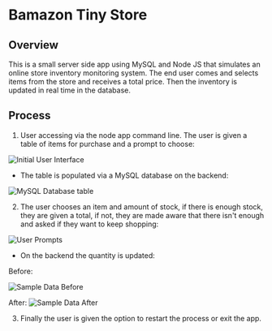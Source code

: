 # Bamazon Tiny Store

## Overview

This is a small server side app using MySQL and Node JS that simulates an online store inventory monitoring system. The end user comes and selects items from the store and receives a total price. Then the inventory is updated in real time in the database.

## Process

1. User accessing via the node app command line. The user is given a table of items for purchase and a prompt to choose:

![Initial User Interface](/bamazon/screenshots/screenshot-1-interface.jpg?raw=true)

* The table is populated via a MySQL database on the backend:

![MySQL Database table](/bamazon/screenshots/screenshot-2-database.jpg?raw=true)

2. The user chooses an item and amount of stock, if there is enough stock, they are given a total, if not, they are made aware that there isn't enough and asked if they want to keep shopping:

![User Prompts](/bamazon/screenshots/screenshot-3-interface.jpg?raw=true)

* On the backend the quantity is updated:

Before:

![Sample Data Before](/bamazon/screenshots/screenshot-4-database-before.jpg?raw=true)

After:
![Sample Data After](/bamazon/screenshots/screenshot-5-database-after.jpg?raw=true)

3. Finally the user is given the option to restart the process or exit the app.
